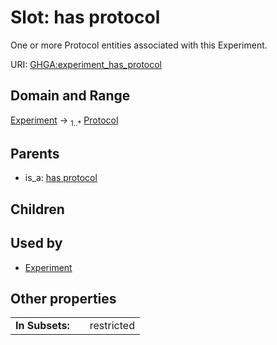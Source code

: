 
# Slot: has protocol


One or more Protocol entities associated with this Experiment.

URI: [GHGA:experiment_has_protocol](https://w3id.org/GHGA/experiment_has_protocol)


## Domain and Range

[Experiment](Experiment.md) &#8594;  <sub>1..\*</sub> [Protocol](Protocol.md)

## Parents

 *  is_a: [has protocol](has_protocol.md)

## Children


## Used by

 * [Experiment](Experiment.md)

## Other properties

|  |  |  |
| --- | --- | --- |
| **In Subsets:** | | restricted |

